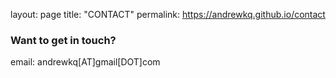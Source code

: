 layout: page
title: "CONTACT"
permalink: https://andrewkq.github.io/contact

### Want to get in touch?

email: andrewkq[AT]gmail[DOT]com
